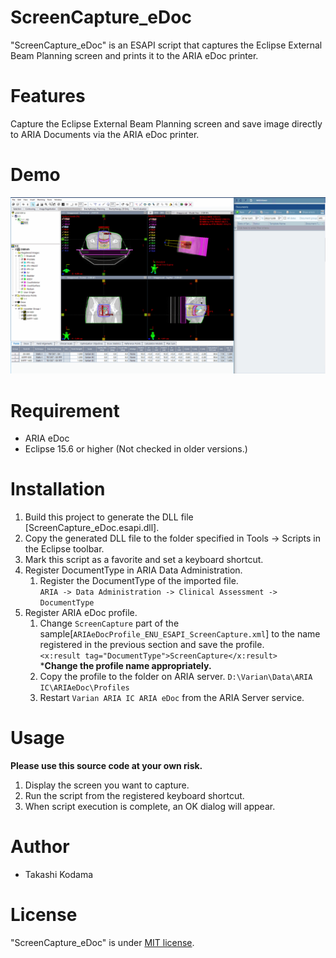 # ScreenCapture_eDoc
 
"ScreenCapture_eDoc" is an ESAPI script that captures the Eclipse External Beam Planning screen and prints it to the ARIA eDoc printer.
  
# Features

Capture the Eclipse External Beam Planning screen and save image directly to ARIA Documents via the ARIA eDoc printer.

# Demo

![Screen capture of planCompare UI](https://github.com/tkmd94/ScreenCapture_eDoc/blob/master/demo.gif)

# Requirement

* ARIA eDoc
* Eclipse 15.6 or higher (Not checked in older versions.)

# Installation

1. Build this project to generate the DLL file [ScreenCapture_eDoc.esapi.dll]. 
2. Copy the generated DLL file to the folder specified in Tools -> Scripts in the Eclipse toolbar.
3. Mark this script as a favorite and set a keyboard shortcut.
4. Register DocumentType in ARIA Data Administration.
    1. Register the DocumentType of the imported file.   
        ```ARIA -> Data Administration -> Clinical Assessment -> DocumentType```
5. Register ARIA eDoc profile.
    1. Change ```ScreenCapture``` part of the sample[```ARIAeDocProfile_ENU_ESAPI_ScreenCapture.xml```] to the name registered in the previous section and save the profile.   
        ```<x:result tag="DocumentType">ScreenCapture</x:result>```   
        ***Change the profile name appropriately.**
    2. Copy the profile to the folder on ARIA server.
        ```D:\Varian\Data\ARIA IC\ARIAeDoc\Profiles```   
    3. Restart ```Varian ARIA IC ARIA eDoc``` from the ARIA Server service.

# Usage
**Please use this source code at your own risk.**
1. Display the screen you want to capture.
2. Run the script from the registered keyboard shortcut.
3. When script execution is complete, an OK dialog will appear.
 
# Author
 
* Takashi Kodama
 
# License
 
"ScreenCapture_eDoc" is under [MIT license](https://en.wikipedia.org/wiki/MIT_License).
